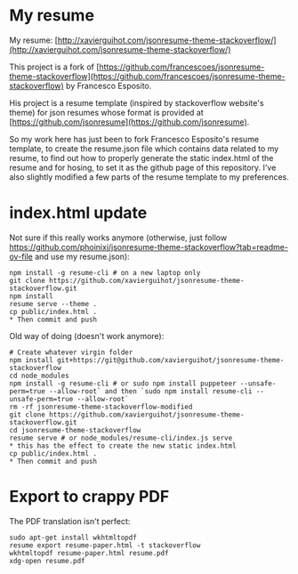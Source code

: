 
# My resume

My resume: [http://xavierguihot.com/jsonresume-theme-stackoverflow/](http://xavierguihot.com/jsonresume-theme-stackoverflow/)

This project is a fork of [https://github.com/francescoes/jsonresume-theme-stackoverflow](https://github.com/francescoes/jsonresume-theme-stackoverflow) by Francesco Esposito.

His project is a resume template (inspired by stackoverflow website's theme) for json resumes whose format is provided at [https://github.com/jsonresume](https://github.com/jsonresume).

So my work here has just been to fork Francesco Esposito's resume template, to create the resume.json file which contains data related to my resume, to find out how to properly generate the static index.html of the resume and for hosing, to set it as the github page of this repository. I've also slightly modified a few parts of the resume template to my preferences.

# index.html update

Not sure if this really works anymore (otherwise, just follow https://github.com/phoinixi/jsonresume-theme-stackoverflow?tab=readme-ov-file and use my resume.json):

    npm install -g resume-cli # on a new laptop only
    git clone https://github.com/xavierguihot/jsonresume-theme-stackoverflow.git
    npm install
    resume serve --theme .
    cp public/index.html .
    * Then commit and push

Old way of doing (doesn't work anymore):

    # Create whatever virgin folder
    npm install git+https://git@github.com/xavierguihot/jsonresume-theme-stackoverflow
    cd node_modules
    npm install -g resume-cli # or sudo npm install puppeteer --unsafe-perm=true --allow-root` and then `sudo npm install resume-cli --unsafe-perm=true --allow-root`
    rm -rf jsonresume-theme-stackoverflow-modified
    git clone https://github.com/xavierguihot/jsonresume-theme-stackoverflow.git
    cd jsonresume-theme-stackoverflow
    resume serve # or node_modules/resume-cli/index.js serve
    * this has the effect to create the new static index.html
    cp public/index.html .
    * Then commit and push

# Export to crappy PDF

The PDF translation isn't perfect:

    sudo apt-get install wkhtmltopdf
    resume export resume-paper.html -t stackoverflow
    wkhtmltopdf resume-paper.html resume.pdf
    xdg-open resume.pdf
